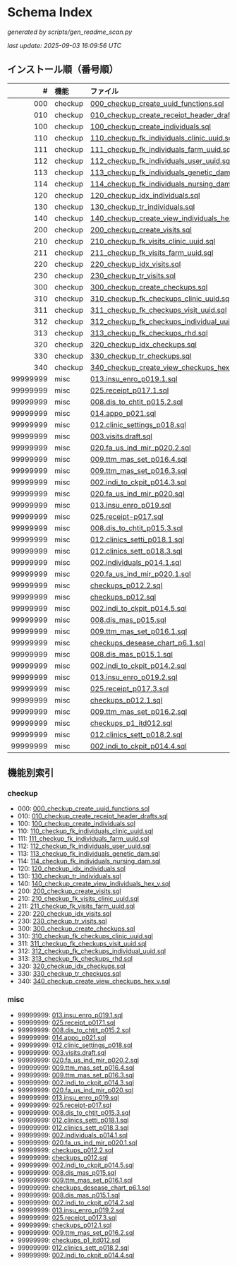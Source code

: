# Schema Index

_generated by scripts/gen_readme_scan.py_

_last update: 2025-09-03 16:09:56 UTC_

## インストール順（番号順）

| # | 機能 | ファイル |
|---:|:---|:---|
| 000 | checkup | [000_checkup_create_uuid_functions.sql](patches/000_checkup_create_uuid_functions.sql) |
| 010 | checkup | [010_checkup_create_receipt_header_drafts.sql](patches/010_checkup_create_receipt_header_drafts.sql) |
| 100 | checkup | [100_checkup_create_individuals.sql](patches/100_checkup_create_individuals.sql) |
| 110 | checkup | [110_checkup_fk_individuals_clinic_uuid.sql](patches/110_checkup_fk_individuals_clinic_uuid.sql) |
| 111 | checkup | [111_checkup_fk_individuals_farm_uuid.sql](patches/111_checkup_fk_individuals_farm_uuid.sql) |
| 112 | checkup | [112_checkup_fk_individuals_user_uuid.sql](patches/112_checkup_fk_individuals_user_uuid.sql) |
| 113 | checkup | [113_checkup_fk_individuals_genetic_dam.sql](patches/113_checkup_fk_individuals_genetic_dam.sql) |
| 114 | checkup | [114_checkup_fk_individuals_nursing_dam.sql](patches/114_checkup_fk_individuals_nursing_dam.sql) |
| 120 | checkup | [120_checkup_idx_individuals.sql](patches/120_checkup_idx_individuals.sql) |
| 130 | checkup | [130_checkup_tr_individuals.sql](patches/130_checkup_tr_individuals.sql) |
| 140 | checkup | [140_checkup_create_view_individuals_hex_v.sql](patches/140_checkup_create_view_individuals_hex_v.sql) |
| 200 | checkup | [200_checkup_create_visits.sql](patches/200_checkup_create_visits.sql) |
| 210 | checkup | [210_checkup_fk_visits_clinic_uuid.sql](patches/210_checkup_fk_visits_clinic_uuid.sql) |
| 211 | checkup | [211_checkup_fk_visits_farm_uuid.sql](patches/211_checkup_fk_visits_farm_uuid.sql) |
| 220 | checkup | [220_checkup_idx_visits.sql](patches/220_checkup_idx_visits.sql) |
| 230 | checkup | [230_checkup_tr_visits.sql](patches/230_checkup_tr_visits.sql) |
| 300 | checkup | [300_checkup_create_checkups.sql](patches/300_checkup_create_checkups.sql) |
| 310 | checkup | [310_checkup_fk_checkups_clinic_uuid.sql](patches/310_checkup_fk_checkups_clinic_uuid.sql) |
| 311 | checkup | [311_checkup_fk_checkups_visit_uuid.sql](patches/311_checkup_fk_checkups_visit_uuid.sql) |
| 312 | checkup | [312_checkup_fk_checkups_individual_uuid.sql](patches/312_checkup_fk_checkups_individual_uuid.sql) |
| 313 | checkup | [313_checkup_fk_checkups_rhd.sql](patches/313_checkup_fk_checkups_rhd.sql) |
| 320 | checkup | [320_checkup_idx_checkups.sql](patches/320_checkup_idx_checkups.sql) |
| 330 | checkup | [330_checkup_tr_checkups.sql](patches/330_checkup_tr_checkups.sql) |
| 340 | checkup | [340_checkup_create_view_checkups_hex_v.sql](patches/340_checkup_create_view_checkups_hex_v.sql) |
| 99999999 | misc | [013.insu_enro_p019.1.sql](patches/013.insu_enro_p019.1.sql) |
| 99999999 | misc | [025.receipt_p017.1.sql](patches/025.receipt_p017.1.sql) |
| 99999999 | misc | [008.dis_to_chtit_p015.2.sql](patches/008.dis_to_chtit_p015.2.sql) |
| 99999999 | misc | [014.appo_p021.sql](patches/014.appo_p021.sql) |
| 99999999 | misc | [012.clinic_settings_p018.sql](patches/012.clinic_settings_p018.sql) |
| 99999999 | misc | [003.visits.draft.sql](patches/003.visits.draft.sql) |
| 99999999 | misc | [020.fa_us_ind_mir_p020.2.sql](patches/020.fa_us_ind_mir_p020.2.sql) |
| 99999999 | misc | [009.ttm_mas_set_p016.4.sql](patches/009.ttm_mas_set_p016.4.sql) |
| 99999999 | misc | [009.ttm_mas_set_p016.3.sql](patches/009.ttm_mas_set_p016.3.sql) |
| 99999999 | misc | [002.indi_to_ckpit_p014.3.sql](patches/002.indi_to_ckpit_p014.3.sql) |
| 99999999 | misc | [020.fa_us_ind_mir_p020.sql](patches/020.fa_us_ind_mir_p020.sql) |
| 99999999 | misc | [013.insu_enro_p019.sql](patches/013.insu_enro_p019.sql) |
| 99999999 | misc | [025.receipt-p017.sql](patches/025.receipt-p017.sql) |
| 99999999 | misc | [008.dis_to_chtit_p015.3.sql](patches/008.dis_to_chtit_p015.3.sql) |
| 99999999 | misc | [012.clinics_setti_p018.1.sql](patches/012.clinics_setti_p018.1.sql) |
| 99999999 | misc | [012.clinics_sett_p018.3.sql](patches/012.clinics_sett_p018.3.sql) |
| 99999999 | misc | [002.individuals_p014.1.sql](patches/002.individuals_p014.1.sql) |
| 99999999 | misc | [020.fa_us_ind_mir_p020.1.sql](patches/020.fa_us_ind_mir_p020.1.sql) |
| 99999999 | misc | [checkups_p012.2.sql](patches/checkups_p012.2.sql) |
| 99999999 | misc | [checkups_p012.sql](patches/checkups_p012.sql) |
| 99999999 | misc | [002.indi_to_ckpit_p014.5.sql](patches/002.indi_to_ckpit_p014.5.sql) |
| 99999999 | misc | [008.dis_mas_p015.sql](patches/008.dis_mas_p015.sql) |
| 99999999 | misc | [009.ttm_mas_set_p016.1.sql](patches/009.ttm_mas_set_p016.1.sql) |
| 99999999 | misc | [checkups_desease_chart_p6.1.sql](patches/checkups_desease_chart_p6.1.sql) |
| 99999999 | misc | [008.dis_mas_p015.1.sql](patches/008.dis_mas_p015.1.sql) |
| 99999999 | misc | [002.indi_to_ckpit_p014.2.sql](patches/002.indi_to_ckpit_p014.2.sql) |
| 99999999 | misc | [013.insu_enro_p019.2.sql](patches/013.insu_enro_p019.2.sql) |
| 99999999 | misc | [025.receipt_p017.3.sql](patches/025.receipt_p017.3.sql) |
| 99999999 | misc | [checkups_p012.1.sql](patches/checkups_p012.1.sql) |
| 99999999 | misc | [009.ttm_mas_set_p016.2.sql](patches/009.ttm_mas_set_p016.2.sql) |
| 99999999 | misc | [checkups_p1_itd012.sql](patches/checkups_p1_itd012.sql) |
| 99999999 | misc | [012.clinics_sett_p018.2.sql](patches/012.clinics_sett_p018.2.sql) |
| 99999999 | misc | [002.indi_to_ckpit_p014.4.sql](patches/002.indi_to_ckpit_p014.4.sql) |

## 機能別索引

### checkup
- 000: [000_checkup_create_uuid_functions.sql](patches/000_checkup_create_uuid_functions.sql)
- 010: [010_checkup_create_receipt_header_drafts.sql](patches/010_checkup_create_receipt_header_drafts.sql)
- 100: [100_checkup_create_individuals.sql](patches/100_checkup_create_individuals.sql)
- 110: [110_checkup_fk_individuals_clinic_uuid.sql](patches/110_checkup_fk_individuals_clinic_uuid.sql)
- 111: [111_checkup_fk_individuals_farm_uuid.sql](patches/111_checkup_fk_individuals_farm_uuid.sql)
- 112: [112_checkup_fk_individuals_user_uuid.sql](patches/112_checkup_fk_individuals_user_uuid.sql)
- 113: [113_checkup_fk_individuals_genetic_dam.sql](patches/113_checkup_fk_individuals_genetic_dam.sql)
- 114: [114_checkup_fk_individuals_nursing_dam.sql](patches/114_checkup_fk_individuals_nursing_dam.sql)
- 120: [120_checkup_idx_individuals.sql](patches/120_checkup_idx_individuals.sql)
- 130: [130_checkup_tr_individuals.sql](patches/130_checkup_tr_individuals.sql)
- 140: [140_checkup_create_view_individuals_hex_v.sql](patches/140_checkup_create_view_individuals_hex_v.sql)
- 200: [200_checkup_create_visits.sql](patches/200_checkup_create_visits.sql)
- 210: [210_checkup_fk_visits_clinic_uuid.sql](patches/210_checkup_fk_visits_clinic_uuid.sql)
- 211: [211_checkup_fk_visits_farm_uuid.sql](patches/211_checkup_fk_visits_farm_uuid.sql)
- 220: [220_checkup_idx_visits.sql](patches/220_checkup_idx_visits.sql)
- 230: [230_checkup_tr_visits.sql](patches/230_checkup_tr_visits.sql)
- 300: [300_checkup_create_checkups.sql](patches/300_checkup_create_checkups.sql)
- 310: [310_checkup_fk_checkups_clinic_uuid.sql](patches/310_checkup_fk_checkups_clinic_uuid.sql)
- 311: [311_checkup_fk_checkups_visit_uuid.sql](patches/311_checkup_fk_checkups_visit_uuid.sql)
- 312: [312_checkup_fk_checkups_individual_uuid.sql](patches/312_checkup_fk_checkups_individual_uuid.sql)
- 313: [313_checkup_fk_checkups_rhd.sql](patches/313_checkup_fk_checkups_rhd.sql)
- 320: [320_checkup_idx_checkups.sql](patches/320_checkup_idx_checkups.sql)
- 330: [330_checkup_tr_checkups.sql](patches/330_checkup_tr_checkups.sql)
- 340: [340_checkup_create_view_checkups_hex_v.sql](patches/340_checkup_create_view_checkups_hex_v.sql)

### misc
- 99999999: [013.insu_enro_p019.1.sql](patches/013.insu_enro_p019.1.sql)
- 99999999: [025.receipt_p017.1.sql](patches/025.receipt_p017.1.sql)
- 99999999: [008.dis_to_chtit_p015.2.sql](patches/008.dis_to_chtit_p015.2.sql)
- 99999999: [014.appo_p021.sql](patches/014.appo_p021.sql)
- 99999999: [012.clinic_settings_p018.sql](patches/012.clinic_settings_p018.sql)
- 99999999: [003.visits.draft.sql](patches/003.visits.draft.sql)
- 99999999: [020.fa_us_ind_mir_p020.2.sql](patches/020.fa_us_ind_mir_p020.2.sql)
- 99999999: [009.ttm_mas_set_p016.4.sql](patches/009.ttm_mas_set_p016.4.sql)
- 99999999: [009.ttm_mas_set_p016.3.sql](patches/009.ttm_mas_set_p016.3.sql)
- 99999999: [002.indi_to_ckpit_p014.3.sql](patches/002.indi_to_ckpit_p014.3.sql)
- 99999999: [020.fa_us_ind_mir_p020.sql](patches/020.fa_us_ind_mir_p020.sql)
- 99999999: [013.insu_enro_p019.sql](patches/013.insu_enro_p019.sql)
- 99999999: [025.receipt-p017.sql](patches/025.receipt-p017.sql)
- 99999999: [008.dis_to_chtit_p015.3.sql](patches/008.dis_to_chtit_p015.3.sql)
- 99999999: [012.clinics_setti_p018.1.sql](patches/012.clinics_setti_p018.1.sql)
- 99999999: [012.clinics_sett_p018.3.sql](patches/012.clinics_sett_p018.3.sql)
- 99999999: [002.individuals_p014.1.sql](patches/002.individuals_p014.1.sql)
- 99999999: [020.fa_us_ind_mir_p020.1.sql](patches/020.fa_us_ind_mir_p020.1.sql)
- 99999999: [checkups_p012.2.sql](patches/checkups_p012.2.sql)
- 99999999: [checkups_p012.sql](patches/checkups_p012.sql)
- 99999999: [002.indi_to_ckpit_p014.5.sql](patches/002.indi_to_ckpit_p014.5.sql)
- 99999999: [008.dis_mas_p015.sql](patches/008.dis_mas_p015.sql)
- 99999999: [009.ttm_mas_set_p016.1.sql](patches/009.ttm_mas_set_p016.1.sql)
- 99999999: [checkups_desease_chart_p6.1.sql](patches/checkups_desease_chart_p6.1.sql)
- 99999999: [008.dis_mas_p015.1.sql](patches/008.dis_mas_p015.1.sql)
- 99999999: [002.indi_to_ckpit_p014.2.sql](patches/002.indi_to_ckpit_p014.2.sql)
- 99999999: [013.insu_enro_p019.2.sql](patches/013.insu_enro_p019.2.sql)
- 99999999: [025.receipt_p017.3.sql](patches/025.receipt_p017.3.sql)
- 99999999: [checkups_p012.1.sql](patches/checkups_p012.1.sql)
- 99999999: [009.ttm_mas_set_p016.2.sql](patches/009.ttm_mas_set_p016.2.sql)
- 99999999: [checkups_p1_itd012.sql](patches/checkups_p1_itd012.sql)
- 99999999: [012.clinics_sett_p018.2.sql](patches/012.clinics_sett_p018.2.sql)
- 99999999: [002.indi_to_ckpit_p014.4.sql](patches/002.indi_to_ckpit_p014.4.sql)

